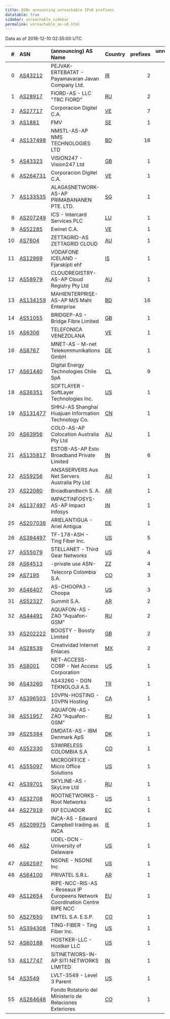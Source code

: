 ```yaml
---
title: ASNs announcing unreachable IPv6 prefixes
datatable: true
sidebar: unreachable_sidebar
permalink: unreachable_as-v6.html
---
```


Data as of 2018-12-10 02:35:00 UTC

<div class="datatable-begin"></div>

|   # | ASN                                      | (announcing) AS Name                                                        | Country                      |   prefixes |   unreachable /48s |
|----:|:-----------------------------------------|:----------------------------------------------------------------------------|:-----------------------------|-----------:|-------------------:|
|   0 | [AS43212](unreachable_AS43212-v6.html)   | PEJVAK-ERTEBATAT - Payamavaran Javan Company Ltd.                           | [IR](unreachable_ir-v6.html) |          2 |             589824 |
|   1 | [AS28917](unreachable_AS28917-v6.html)   | FIORD-AS - LLC "TRC FIORD"                                                  | [RU](unreachable_ru-v6.html) |          2 |             524289 |
|   2 | [AS27717](unreachable_AS27717-v6.html)   | Corporacion Digitel C.A.                                                    | [VE](unreachable_ve-v6.html) |          7 |             458752 |
|   3 | [AS1881](unreachable_AS1881-v6.html)     | FMV                                                                         | [SE](unreachable_se-v6.html) |          1 |              65536 |
|   4 | [AS137498](unreachable_AS137498-v6.html) | NMSTL-AS-AP NMS TECHNOLOGIES LTD                                            | [BD](unreachable_bd-v6.html) |         16 |              65536 |
|   5 | [AS43323](unreachable_AS43323-v6.html)   | VISION247 - Vision247 Ltd                                                   | [GB](unreachable_gb-v6.html) |          1 |              65536 |
|   6 | [AS264731](unreachable_AS264731-v6.html) | Corporacion Digitel C.A.                                                    | [VE](unreachable_ve-v6.html) |          1 |              65536 |
|   7 | [AS133535](unreachable_AS133535-v6.html) | ALAGASNETWORK-AS-AP PRIMABANANEN PTE. LTD.                                  | [SG](unreachable_sg-v6.html) |          1 |              65536 |
|   8 | [AS207249](unreachable_AS207249-v6.html) | ICS - Intercard Services PLC                                                | [LU](unreachable_lu-v6.html) |          1 |              65536 |
|   9 | [AS52285](unreachable_AS52285-v6.html)   | Ewinet C.A.                                                                 | [VE](unreachable_ve-v6.html) |          1 |              65536 |
|  10 | [AS7604](unreachable_AS7604-v6.html)     | ZETTAGRID-AS ZETTAGRID CLOUD                                                | [AU](unreachable_au-v6.html) |          1 |              65536 |
|  11 | [AS12969](unreachable_AS12969-v6.html)   | VODAFONE ICELAND - Fjarskipti ehf                                           | [IS](unreachable_is-v6.html) |          1 |              65536 |
|  12 | [AS58979](unreachable_AS58979-v6.html)   | CLOUDREGISTRY-AS-AP Cloud Registry Pty Ltd                                  | [AU](unreachable_au-v6.html) |          1 |              65536 |
|  13 | [AS134159](unreachable_AS134159-v6.html) | MAHIENTERPRISE-AS-AP M/S Mahi Enterprise                                    | [BD](unreachable_bd-v6.html) |         16 |              65536 |
|  14 | [AS51055](unreachable_AS51055-v6.html)   | BRIDGEP-AS - Bridge Fibre Limited                                           | [GB](unreachable_gb-v6.html) |          1 |              65536 |
|  15 | [AS6306](unreachable_AS6306-v6.html)     | TELEFONICA VENEZOLANA                                                       | [VE](unreachable_ve-v6.html) |          1 |              65536 |
|  16 | [AS8767](unreachable_AS8767-v6.html)     | MNET-AS - M-net Telekommunikations GmbH                                     | [DE](unreachable_de-v6.html) |          1 |              65536 |
|  17 | [AS61440](unreachable_AS61440-v6.html)   | Digital Energy Technologies Chile SpA                                       | [CL](unreachable_cl-v6.html) |          9 |              28677 |
|  18 | [AS36351](unreachable_AS36351-v6.html)   | SOFTLAYER - SoftLayer Technologies Inc.                                     | [US](unreachable_us-v6.html) |          1 |               4096 |
|  19 | [AS131477](unreachable_AS131477-v6.html) | SHHJ-AS Shanghai Huajuan Information Technology Co.                         | [CN](unreachable_cn-v6.html) |          1 |               4096 |
|  20 | [AS63956](unreachable_AS63956-v6.html)   | COLO-AS-AP Colocation Australia Pty Ltd                                     | [AU](unreachable_au-v6.html) |          1 |               4096 |
|  21 | [AS135817](unreachable_AS135817-v6.html) | ESTOB-AS-AP Esto Broadband Private Limited                                  | [IN](unreachable_in-v6.html) |          6 |                516 |
|  22 | [AS59256](unreachable_AS59256-v6.html)   | ANSASERVERS Aus Net Servers Australia Pty Ltd                               | [AU](unreachable_au-v6.html) |          1 |                256 |
|  23 | [AS22080](unreachable_AS22080-v6.html)   | Broadbandtech S. A.                                                         | [AR](unreachable_ar-v6.html) |          1 |                 64 |
|  24 | [AS137497](unreachable_AS137497-v6.html) | IMPACTINFOSYS-AS-AP Impact Infosys                                          | [IN](unreachable_in-v6.html) |          1 |                 16 |
|  25 | [AS207036](unreachable_AS207036-v6.html) | ARIELANTIGUA - Ariel Antigua                                                | [DE](unreachable_de-v6.html) |          1 |                 16 |
|  26 | [AS394497](unreachable_AS394497-v6.html) | TF-178-ASH - Ting Fiber Inc.                                                | [US](unreachable_us-v6.html) |          5 |                  5 |
|  27 | [AS55079](unreachable_AS55079-v6.html)   | STELLANET - Third Gear Networks                                             | [US](unreachable_us-v6.html) |          4 |                  4 |
|  28 | [AS64513](unreachable_AS64513-v6.html)   | -private use ASN-                                                           | [ZZ](unreachable_zz-v6.html) |          4 |                  4 |
|  29 | [AS7195](unreachable_AS7195-v6.html)     | Telecorp Colombia S.A.                                                      | [CO](unreachable_co-v6.html) |          3 |                  3 |
|  30 | [AS46407](unreachable_AS46407-v6.html)   | AS-CHOOPA3 - Choopa                                                         | [US](unreachable_us-v6.html) |          3 |                  3 |
|  31 | [AS52327](unreachable_AS52327-v6.html)   | Summit S.A.                                                                 | [AR](unreachable_ar-v6.html) |          2 |                  2 |
|  32 | [AS44491](unreachable_AS44491-v6.html)   | AQUAFON-AS - ZAO "Aquafon-GSM"                                              | [RU](unreachable_ru-v6.html) |          2 |                  2 |
|  33 | [AS202222](unreachable_AS202222-v6.html) | BOOSTY - Boosty Limited                                                     | [GB](unreachable_gb-v6.html) |          2 |                  2 |
|  34 | [AS28539](unreachable_AS28539-v6.html)   | Creatividad Internet Enlaces                                                | [MX](unreachable_mx-v6.html) |          2 |                  2 |
|  35 | [AS8001](unreachable_AS8001-v6.html)     | NET-ACCESS-CORP - Net Access Corporation                                    | [US](unreachable_us-v6.html) |          1 |                  1 |
|  36 | [AS43260](unreachable_AS43260-v6.html)   | AS43260 - DGN TEKNOLOJI A.S.                                                | [TR](unreachable_tr-v6.html) |          1 |                  1 |
|  37 | [AS396503](unreachable_AS396503-v6.html) | 10VPN-HOSTING - 10VPN Hosting                                               | [CA](unreachable_ca-v6.html) |          1 |                  1 |
|  38 | [AS51957](unreachable_AS51957-v6.html)   | AQUAFON-AS - ZAO "Aquafon-GSM"                                              | [RU](unreachable_ru-v6.html) |          1 |                  1 |
|  39 | [AS25384](unreachable_AS25384-v6.html)   | DMDATA-AS - IBM Denmark ApS                                                 | [DK](unreachable_dk-v6.html) |          1 |                  1 |
|  40 | [AS52330](unreachable_AS52330-v6.html)   | S3WIRELESS COLOMBIA S.A                                                     | [CO](unreachable_co-v6.html) |          1 |                  1 |
|  41 | [AS55097](unreachable_AS55097-v6.html)   | MICROOFFICE - Micro Office Solutions                                        | [US](unreachable_us-v6.html) |          1 |                  1 |
|  42 | [AS39701](unreachable_AS39701-v6.html)   | SKYLINE-AS - SkyLine Ltd                                                    | [RU](unreachable_ru-v6.html) |          1 |                  1 |
|  43 | [AS32708](unreachable_AS32708-v6.html)   | ROOTNETWORKS - Root Networks                                                | [US](unreachable_us-v6.html) |          1 |                  1 |
|  44 | [AS27919](unreachable_AS27919-v6.html)   | IXP ECUADOR                                                                 | [EC](unreachable_ec-v6.html) |          1 |                  1 |
|  45 | [AS209975](unreachable_AS209975-v6.html) | INCA-AS - Edward Campbell trading as INCA                                   | [IE](unreachable_ie-v6.html) |          1 |                  1 |
|  46 | [AS2](unreachable_AS2-v6.html)           | UDEL-DCN - University of Delaware                                           | [US](unreachable_us-v6.html) |          1 |                  1 |
|  47 | [AS62597](unreachable_AS62597-v6.html)   | NSONE - NSONE Inc                                                           | [US](unreachable_us-v6.html) |          1 |                  1 |
|  48 | [AS64100](unreachable_AS64100-v6.html)   | PRIVATEL S.R.L.                                                             | [AR](unreachable_ar-v6.html) |          1 |                  1 |
|  49 | [AS12654](unreachable_AS12654-v6.html)   | RIPE-NCC-RIS-AS - Reseaux IP Europeens Network Coordination Centre RIPE NCC | [EU](unreachable_eu-v6.html) |          1 |                  1 |
|  50 | [AS27650](unreachable_AS27650-v6.html)   | EMTEL S.A. E.S.P.                                                           | [CO](unreachable_co-v6.html) |          1 |                  1 |
|  51 | [AS394308](unreachable_AS394308-v6.html) | TING-FIBER - Ting Fiber Inc.                                                | [US](unreachable_us-v6.html) |          1 |                  1 |
|  52 | [AS60188](unreachable_AS60188-v6.html)   | HOSTKER-LLC - Hostker LLC                                                   | [US](unreachable_us-v6.html) |          1 |                  1 |
|  53 | [AS17747](unreachable_AS17747-v6.html)   | SITINETWORS-IN-AP SITI NETWORKS LIMITED                                     | [IN](unreachable_in-v6.html) |          1 |                  1 |
|  54 | [AS3549](unreachable_AS3549-v6.html)     | LVLT-3549 - Level 3 Parent                                                  | [US](unreachable_us-v6.html) |          1 |                  1 |
|  55 | [AS264648](unreachable_AS264648-v6.html) | Fondo Rotatorio del Ministerio de Relaciones Exteriores                     | [CO](unreachable_co-v6.html) |          1 |                  1 |

<div class="datatable-end"></div>